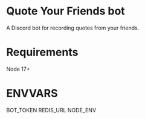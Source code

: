 # Quote Your Friends bot

A Discord bot for recording quotes from your friends.

# Requirements

Node 17+

# ENVVARS

BOT_TOKEN
REDIS_URL
NODE_ENV
